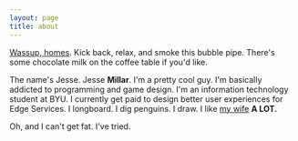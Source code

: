 ```yaml
---
layout: page
title: about
---
```


[Wassup, homes](http://youtu.be/2EBCe-lPprs).  Kick back, relax, and smoke this bubble pipe.  There's some chocolate milk on the coffee table if you'd like.

The name's Jesse.  Jesse **Millar**.  I'm a pretty cool guy. I'm basically addicted to programming and game design. I'm an information technology student at BYU.  I currently get paid to design better user experiences for Edge Services.  I longboard. I dig penguins.  I draw.  I like [my wife](http://www.twitter.com/stephiemillar) **A LOT.**

Oh, and I can't get fat.  I've tried.
